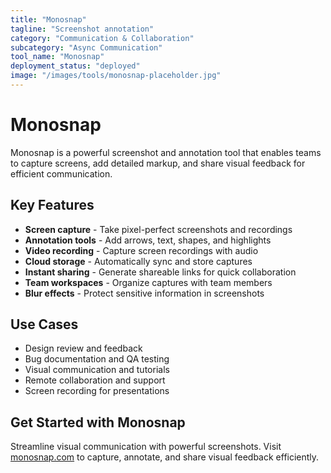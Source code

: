 ```yaml
---
title: "Monosnap"
tagline: "Screenshot annotation"
category: "Communication & Collaboration"
subcategory: "Async Communication"
tool_name: "Monosnap"
deployment_status: "deployed"
image: "/images/tools/monosnap-placeholder.jpg"
---
```


# Monosnap

Monosnap is a powerful screenshot and annotation tool that enables teams to capture screens, add detailed markup, and share visual feedback for efficient communication.

## Key Features

- **Screen capture** - Take pixel-perfect screenshots and recordings
- **Annotation tools** - Add arrows, text, shapes, and highlights
- **Video recording** - Capture screen recordings with audio
- **Cloud storage** - Automatically sync and store captures
- **Instant sharing** - Generate shareable links for quick collaboration
- **Team workspaces** - Organize captures with team members
- **Blur effects** - Protect sensitive information in screenshots

## Use Cases

- Design review and feedback
- Bug documentation and QA testing
- Visual communication and tutorials
- Remote collaboration and support
- Screen recording for presentations

## Get Started with Monosnap

Streamline visual communication with powerful screenshots. Visit [monosnap.com](https://monosnap.com) to capture, annotate, and share visual feedback efficiently.